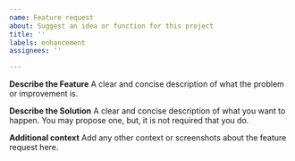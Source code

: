 ```yaml
---
name: Feature request
about: Suggest an idea or function for this project
title: ''
labels: enhancement
assignees: ''

---
```


**Describe the Feature**
A clear and concise description of what the problem or improvement is.

**Describe the Solution**
A clear and concise description of what you want to happen. You may propose one, but, it is not required that you do.

**Additional context**
Add any other context or screenshots about the feature request here.
